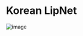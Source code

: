 # Korean LipNet
![image](https://user-images.githubusercontent.com/32935365/58874826-c8cce180-8704-11e9-9526-d406882d5e20.png)
